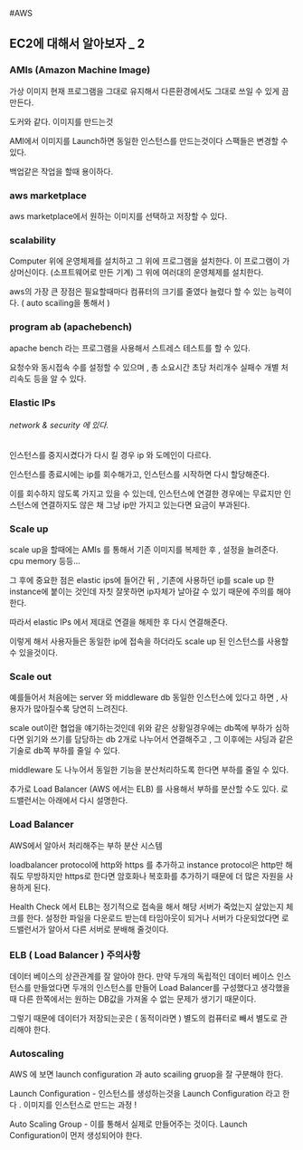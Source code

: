#AWS
## EC2에 대해서 알아보자 _ 2

### AMIs (Amazon Machine Image)

가상 이미지 현재 프로그램을 그대로 유지해서 다른환경에서도 그대로 쓰일 수 있게 끔 만든다.

도커와 같다. 이미지를 만드는것 

AMI에서 이미지를 Launch하면 동일한 인스턴스를 만드는것이다 스팩들은 변경할 수 있다.

백업같은 작업을 할때 용이하다.

### aws marketplace

aws marketplace에서 원하는 이미지를 선택하고 저장할 수 있다.

### scalability

Computer 위에 운영체제를 설치하고 그 위에 프로그램을 설치한다. 이 프로그램이 가상머신이다. (소프트웨어로 만든 기계) 그 위에 여러대의 운영체제를 설치한다.

aws의 가장 큰 장점은 필요할때마다 컴퓨터의 크기를 줄였다 늘렸다 할 수 있는 능력이다. ( auto scailing을 통해서 )

### program ab (apachebench)

apache bench 라는 프로그램을 사용해서 스트레스 테스트를 할 수 있다.

요청수와 동시접속 수를 설정할 수 있으며 , 총 소요시간 초당 처리개수 실패수 개별 처리속도 등을 알 수 있다.

### Elastic IPs
###### network & security 에 있다.

인스턴스를 중지시켰다가 다시 킬 경우 ip 와 도메인이 다르다.

인스턴스를 종료시에는 ip를 회수해가고, 인스턴스를 시작하면 다시 할당해준다.

이를 회수하지 않도록 가지고 있을 수 있는데, 인스턴스에 연결한 경우에는 무료지만 인스턴스에 연결하지도 않은 채 그냥 ip만 가지고 있는다면 요금이 부과된다.

### Scale up

scale up을 할때에는 AMIs 를 통해서 기존 이미지를 복제한 후 , 설정을 늘려준다. cpu memory 등등...

그 후에 중요한 점은 elastic ips에 들어간 뒤 , 기존에 사용하던 ip를 scale up 한 instance에 붙이는 것인데 자칫 잘못하면 ip자체가 날아갈 수 있기 때문에 주의를 해야한다.

따라서 elastic IPs 에서 제대로 연결을 해제한 후 다시 연결해준다.

이렇게 해서 사용자들은 동일한 ip에 접속을 하더라도 scale up 된 인스턴스를 사용할 수 있을것이다.

### Scale out

예를들어서 처음에는 server 와 middleware db 동일한 인스턴스에 있다고 하면 , 사용자가 많아질수록 당연히 느려진다. 

scale out이란 협업을 얘기하는것인데 위와 같은 상황일경우에는 db쪽에 부하가 심하다면 읽기와 쓰기를 담당하는 db 2개로 나누어서 연결해주고 , 그 이후에는 샤딩과 같은 기술로 db쪽 부하를 줄일 수 있다.

middleware 도 나누어서 동일한 기능을 분산처리하도록 한다면 부하를 줄일 수 있다.

추가로 Load Balancer (AWS 에서는 ELB) 를 사용해서 부하를 분산할 수도 있다. 로드밸런서는 아래에서 다시 설명한다.

### Load Balancer

AWS에서 알아서 처리해주는 부하 분산 시스템

loadbalancer protocol에 http와 https 를 추가하고 instance protocol은 http만 해줘도 무방하지만 https로 한다면 암호화나 복호화를 추가하기 때문에 더 많은 자원을 사용하게 된다. 

Health Check 에서 ELB는 정기적으로 접속을 해서 해당 서버가 죽었는지 살았는지 체크를 한다. 설정한 파일을 다운로드 받는데 타임아웃이 되거나 서버가 다운되었다면 로드밸런서가 알아서 다른 서버로 분배해 줄것이다. 

### ELB ( Load Balancer ) 주의사항

데이터 베이스의 상관관계를 잘 알아야 한다. 만약 두개의 독립적인 데이터 베이스 인스턴스를 만들었다면 두개의 인스턴스를 만들어 Load Balancer를 구성했다고 생각했을때 다른 한쪽에서는 원하는 DB값을 가져올 수 없는 문제가 생기기 때문이다. 

그렇기 때문에 데이터가 저장되는곳은 ( 동적이라면 ) 별도의 컴퓨터로 빼서 별도로 관리해야 한다.

### Autoscaling 

AWS 에 보면 launch configuration 과 auto scailing gruop을 잘 구분해야 한다. 

Launch Configuration - 인스턴스를 생성하는것을 Launch Configuration 라고 한다 . 이미지를 인스턴스로 만드는 과정 !

Auto Scaling Group - 이를 통해서 실제로 만들어주는 것이다. Launch Configuration이 먼저 생성되어야 한다.

